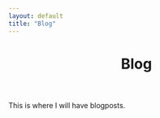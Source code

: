 ```yaml
---
layout: default
title: "Blog" 
---
```

<header class="mini-header">
    <h1>Blog</h1>
</header>
This is where I will have blogposts. 
